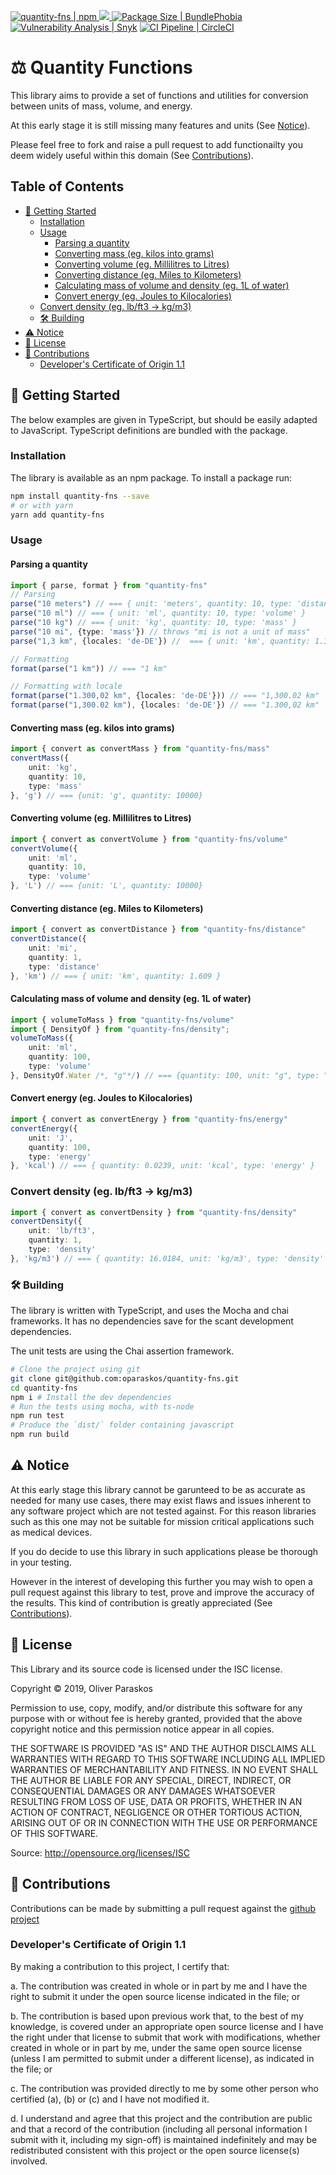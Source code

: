 [![quantity-fns | npm](https://img.shields.io/npm/l/quantity-fns.svg)
![](https://img.shields.io/npm/v/quantity-fns.svg)
](https://npmjs.com/quantity-fns)
[![Package Size | BundlePhobia](https://img.shields.io/bundlephobia/min/quantity-fns.svg)](https://bundlephobia.com/result?p=quantity-fns)
[![Vulnerability Analysis | Snyk](https://img.shields.io/snyk/vulnerabilities/npm/quantity-fns.svg)](https://snyk.io/test/npm/quantity-fns)
[![CI Pipeline | CircleCI](https://img.shields.io/circleci/build/gh/oparaskos/quantity-fns.svg)](https://circleci.com/gh/oparaskos/quantity-fns)

# ⚖️ Quantity Functions <!-- omit in toc -->
This library aims to provide a set of functions and utilities for conversion between units of mass, volume, and energy.

At this early stage it is still missing many features and units (See [Notice](#notice)).

Please feel free to fork and raise a pull request to add functionailty you deem widely useful within this domain (See [Contributions](#contributions)).


## Table of Contents <!-- omit in toc -->
- [🏁 Getting Started](#%F0%9F%8F%81-getting-started)
  - [Installation](#installation)
  - [Usage](#usage)
    - [Parsing a quantity](#parsing-a-quantity)
    - [Converting mass (eg. kilos into grams)](#converting-mass-eg-kilos-into-grams)
    - [Converting volume (eg. Millilitres to Litres)](#converting-volume-eg-millilitres-to-litres)
    - [Converting distance (eg. Miles to Kilometers)](#converting-distance-eg-miles-to-kilometers)
    - [Calculating mass of volume and density (eg. 1L of water)](#calculating-mass-of-volume-and-density-eg-1l-of-water)
    - [Convert energy (eg. Joules to Kilocalories)](#convert-energy-eg-joules-to-kilocalories)
  - [Convert density (eg. lb/ft3 -> kg/m3)](#convert-density-eg-lbft3---kgm3)
  - [🛠️ Building](#%F0%9F%9B%A0%EF%B8%8F-building)
- [⚠️ Notice](#%E2%9A%A0%EF%B8%8F-notice)
- [📜 License](#%F0%9F%93%9C-license)
- [💁 Contributions](#%F0%9F%92%81-contributions)
  - [Developer's Certificate of Origin 1.1](#developers-certificate-of-origin-11)

## 🏁 Getting Started

The below examples are given in TypeScript, but should be easily adapted to JavaScript. TypeScript definitions are bundled with the package.

### Installation
The library is available as an npm package. To install a package run:

```bash
npm install quantity-fns --save
# or with yarn
yarn add quantity-fns
```

### Usage

#### Parsing a quantity
```typescript
import { parse, format } from "quantity-fns"
// Parsing
parse("10 meters") // === { unit: 'meters', quantity: 10, type: 'distance' }
parse("10 ml") // === { unit: 'ml', quantity: 10, type: 'volume' }
parse("10 kg") // === { unit: 'kg', quantity: 10, type: 'mass' }
parse("10 mi", {type: 'mass'}) // throws "mi is not a unit of mass"
parse("1,3 km", {locales: 'de-DE'}) //  === { unit: 'km', quantity: 1.3, type: 'distance' }

// Formatting
format(parse("1 km")) // === "1 km"

// Formatting with locale
format(parse("1.300,02 km", {locales: 'de-DE'})) // === "1,300.02 km"
format(parse("1,300.02 km"), {locales: 'de-DE'}) // === "1.300,02 km"
```



#### Converting mass (eg. kilos into grams)
```typescript
import { convert as convertMass } from "quantity-fns/mass"
convertMass({
    unit: 'kg',
    quantity: 10,
    type: 'mass'
}, 'g') // === {unit: 'g', quantity: 10000}
```

#### Converting volume (eg. Millilitres to Litres)
```typescript
import { convert as convertVolume } from "quantity-fns/volume"
convertVolume({
    unit: 'ml',
    quantity: 10,
    type: 'volume'
}, 'L') // === {unit: 'L', quantity: 10000}
```

#### Converting distance (eg. Miles to Kilometers)
```typescript
import { convert as convertDistance } from "quantity-fns/distance"
convertDistance({
    unit: 'mi',
    quantity: 1,
    type: 'distance'
}, 'km') // === { unit: 'km', quantity: 1.609 }
```

#### Calculating mass of volume and density (eg. 1L of water)
```typescript
import { volumeToMass } from "quantity-fns/volume"
import { DensityOf } from "quantity-fns/density";
volumeToMass({
    unit: 'ml',
    quantity: 100,
    type: 'volume'
}, DensityOf.Water /*, "g"*/) // === {quantity: 100, unit: "g", type: "mass"}
```

#### Convert energy (eg. Joules to Kilocalories)
```typescript
import { convert as convertEnergy } from "quantity-fns/energy"
convertEnergy({
    unit: 'J',
    quantity: 100,
    type: 'energy'
}, 'kcal') // === { quantity: 0.0239, unit: 'kcal', type: 'energy' }
```

### Convert density (eg. lb/ft3 -> kg/m3)
```typescript
import { convert as convertDensity } from "quantity-fns/density"
convertDensity({
    unit: 'lb/ft3',
    quantity: 1,
    type: 'density'
}, 'kg/m3') // === { quantity: 16.0184, unit: 'kg/m3', type: 'density' }
```

### 🛠️ Building
The library is written with TypeScript, and uses the Mocha and chai frameworks. It has no dependencies save for the scant development dependencies.

The unit tests are using the Chai assertion framework.

```bash
# Clone the project using git
git clone git@github.com:oparaskos/quantity-fns.git
cd quantity-fns
npm i # Install the dev dependencies
# Run the tests using mocha, with ts-node
npm run test
# Produce the `dist/` folder containing javascript
npm run build
```

## ⚠️ Notice

At this early stage this library cannot be garunteed to be as accurate as needed for many use cases, there may exist flaws and issues inherent to any software project which are not tested against. For this reason libraries such as this one may not be suitable for mission critical applications such as medical devices.

If you do decide to use this library in such applications please be thorough in your testing.

However in the interest of developing this further you may wish to open a pull request against this library to test, prove and improve the accuracy of the results. This kind of contribution is greatly appreciated (See [Contributions](#contributions)).

## 📜 License

This Library and its source code is licensed under the ISC license.

Copyright © 2019, Oliver Paraskos

Permission to use, copy, modify, and/or distribute this software for any purpose with or without fee is hereby granted, provided that the above copyright notice and this permission notice appear in all copies.

THE SOFTWARE IS PROVIDED "AS IS" AND THE AUTHOR DISCLAIMS ALL WARRANTIES WITH REGARD TO THIS SOFTWARE INCLUDING ALL IMPLIED WARRANTIES OF MERCHANTABILITY AND FITNESS. IN NO EVENT SHALL THE AUTHOR BE LIABLE FOR ANY SPECIAL, DIRECT, INDIRECT, OR CONSEQUENTIAL DAMAGES OR ANY DAMAGES WHATSOEVER RESULTING FROM LOSS OF USE, DATA OR PROFITS, WHETHER IN AN ACTION OF CONTRACT, NEGLIGENCE OR OTHER TORTIOUS ACTION, ARISING OUT OF OR IN CONNECTION WITH THE USE OR PERFORMANCE OF THIS SOFTWARE.

Source: http://opensource.org/licenses/ISC

## 💁 Contributions

Contributions can be made by submitting a pull request against the [github project](https://github.com/oparaskos/quantity-fns)

### Developer's Certificate of Origin 1.1

By making a contribution to this project, I certify that:

a. The contribution was created in whole or in part by me and I
    have the right to submit it under the open source license
    indicated in the file; or

b. The contribution is based upon previous work that, to the best
    of my knowledge, is covered under an appropriate open source
    license and I have the right under that license to submit that
    work with modifications, whether created in whole or in part
    by me, under the same open source license (unless I am
    permitted to submit under a different license), as indicated
    in the file; or

c. The contribution was provided directly to me by some other
    person who certified (a), (b) or (c) and I have not modified
    it.

d. I understand and agree that this project and the contribution
    are public and that a record of the contribution (including all
    personal information I submit with it, including my sign-off) is
    maintained indefinitely and may be redistributed consistent with
    this project or the open source license(s) involved.
